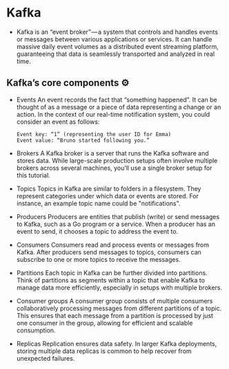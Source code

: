 # Kafka

- Kafka is an “event broker” — a system that controls and handles events or messages between various applications or services.
  It can handle massive daily event volumes as a distributed event streaming platform, guaranteeing that data is seamlessly transported and analyzed in real time.

## Kafka’s core components ⚙️

- Events
  An event records the fact that “something happened”. It can be thought of as a message or a piece of data representing a change or an action. In the context of our real-time notification system, you could consider an event as follows:

      Event key: “1” (representing the user ID for Emma)
      Event value: “Bruno started following you.”

- Brokers
  A Kafka broker is a server that runs the Kafka software and stores data. While large-scale production setups often involve multiple brokers across several machines, you’ll use a single broker setup for this tutorial.

- Topics
  Topics in Kafka are similar to folders in a filesystem. They represent categories under which data or events are stored. For instance, an example topic name could be "notifications".

- Producers
  Producers are entities that publish (write) or send messages to Kafka, such as a Go program or a service. When a producer has an event to send, it chooses a topic to address the event to.

- Consumers
  Consumers read and process events or messages from Kafka. After producers send messages to topics, consumers can subscribe to one or more topics to receive the messages.

- Partitions
  Each topic in Kafka can be further divided into partitions. Think of partitions as segments within a topic that enable Kafka to manage data more efficiently, especially in setups with multiple brokers.

- Consumer groups
  A consumer group consists of multiple consumers collaboratively processing messages from different partitions of a topic. This ensures that each message from a partition is processed by just one consumer in the group, allowing for efficient and scalable consumption.

- Replicas
  Replication ensures data safety. In larger Kafka deployments, storing multiple data replicas is common to help recover from unexpected failures.
